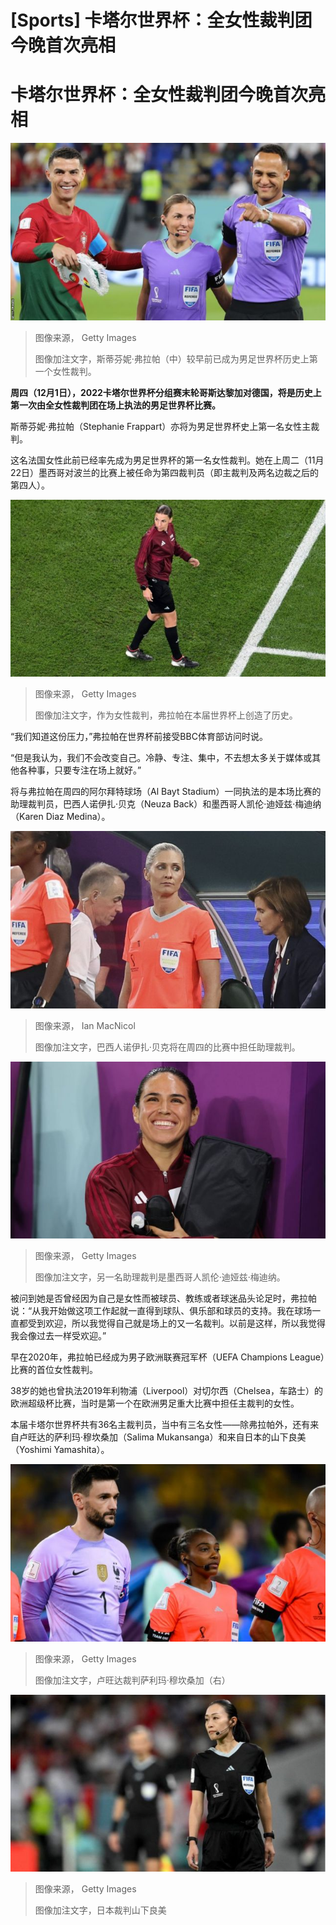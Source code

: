 # [Sports] 卡塔尔世界杯：全女性裁判团今晚首次亮相

#  卡塔尔世界杯：全女性裁判团今晚首次亮相


![Cristiano Ronaldo and Stephanie Frappart](_127827297_cristianoronaldoandstephaniefrappart.jpg)

> 图像来源，  Getty Images
>
> 图像加注文字，斯蒂芬妮·弗拉帕（中）较早前已成为男足世界杯历史上第一个女性裁判。

**周四（12月1日），2022卡塔尔世界杯分组赛末轮哥斯达黎加对德国，将是历史上第一次由全女性裁判团在场上执法的男足世界杯比赛。**

斯蒂芬妮·弗拉帕（Stephanie Frappart）亦将为男足世界杯史上第一名女性主裁判。

这名法国女性此前已经率先成为男足世界杯的第一名女性裁判。她在上周二（11月22日）墨西哥对波兰的比赛上被任命为第四裁判员（即主裁判及两名边裁之后的第四人）。

![Stephanie Frappart](_127841497_gettyimages-1244995970.jpg)

> 图像来源，  Getty Images
>
> 图像加注文字，作为女性裁判，弗拉帕在本届世界杯上创造了历史。

“我们知道这份压力，”弗拉帕在世界杯前接受BBC体育部访问时说。

“但是我认为，我们不会改变自己。冷静、专注、集中，不去想太多关于媒体或其他各种事，只要专注在场上就好。”

将与弗拉帕在周四的阿尔拜特球场（Al Bayt Stadium）一同执法的是本场比赛的助理裁判员，巴西人诺伊扎·贝克（Neuza Back）和墨西哥人凯伦·迪娅兹·梅迪纳（Karen Diaz Medina）。

![Neuza Back](_127841499_gettyimages-1445772214.jpg)

> 图像来源，  Ian MacNicol
>
> 图像加注文字，巴西人诺伊扎·贝克将在周四的比赛中担任助理裁判。

![Assistant Referee Karen Diaz Medina of Mexico reacts prior to the FIFA World Cup Qatar 2022 Group B match between Wales and England at Ahmad Bin Ali Stadium on November 29, 2022 in Doha, Qatar](_127841503_gettyimages-1445562272.jpg)

> 图像来源，  Getty Images
>
> 图像加注文字，另一名助理裁判是墨西哥人凯伦·迪娅兹·梅迪纳。

被问到她是否曾经因为自己是女性而被球员、教练或者球迷品头论足时，弗拉帕说：“从我开始做这项工作起就一直得到球队、俱乐部和球员的支持。我在球场一直都受到欢迎，所以我觉得自己就是场上的又一名裁判。以前是这样，所以我觉得我会像过去一样受欢迎。”

早在2020年，弗拉帕已经成为男子欧洲联赛冠军杯（UEFA Champions League）比赛的首位女性裁判。

38岁的她也曾执法2019年利物浦（Liverpool）对切尔西（Chelsea，车路士）的欧洲超级杯比赛，当时是第一个在欧洲男足重大比赛中担任主裁判的女性。

本届卡塔尔世界杯共有36名主裁判员，当中有三名女性——除弗拉帕外，还有来自卢旺达的萨利玛·穆坎桑加（Salima Mukansanga）和来自日本的山下良美（Yoshimi Yamashita）。

![萨利玛·穆坎桑加（Salima Mukansanga）](_127842088_gettyimages-1443665360.jpg)

> 图像来源，  Getty Images
>
> 图像加注文字，卢旺达裁判萨利玛·穆坎桑加（右）

![Yoshimi Yamashita](_127842091_gettyimages-1245212512.jpg)

> 图像来源，  Getty Images
>
> 图像加注文字，日本裁判山下良美


